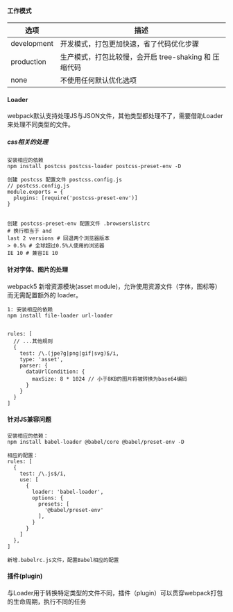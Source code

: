 #### 工作模式

| 选项 | 描述 |
| --- | --- |
| development | 开发模式，打包更加快速，省了代码优化步骤|
| production | 生产模式，打包比较慢，会开启 tree-shaking 和 压缩代码|
|none|不使用任何默认优化选项|

#### Loader
webpack默认支持处理JS与JSON文件，其他类型都处理不了，需要借助Loader来处理不同类型的文件。

##### css相关的处理
```
安装相应的依赖
npm install postcss postcss-loader postcss-preset-env -D

创建 postcss 配置文件 postcss.config.js
// postcss.config.js
module.exports = {
  plugins: [require('postcss-preset-env')]
}


创建 postcss-preset-env 配置文件 .browserslistrc
# 换行相当于 and
last 2 versions # 回退两个浏览器版本
> 0.5% # 全球超过0.5%人使用的浏览器
IE 10 # 兼容IE 10
```

#### 针对字体、图片的处理

webpack5 新增资源模块(asset module)，允许使用资源文件（字体，图标等）而无需配置额外的 loader。
```
1: 安装相应的依赖
npm install file-loader url-loader


rules: [
  // ...其他规则
  {
    test: /\.(jpe?g|png|gif|svg)$/i,
    type: 'asset',
    parser: {
      dataUrlCondition: {
        maxSize: 8 * 1024 // 小于8KB的图片将被转换为base64编码
      }
    }
  }
]

```

#### 针对JS兼容问题
```
安装相应的依赖：
npm install babel-loader @babel/core @babel/preset-env -D

相应的配置：
rules: [
  {
    test: /\.js$/i,
    use: [
      {
        loader: 'babel-loader',
        options: {
          presets: [
            '@babel/preset-env'
          ],
        }
      }
    ]
  },
]

新增.babelrc.js文件，配置Babel相应的配置

```



#### 插件(plugin)
与Loader用于转换特定类型的文件不同，插件（plugin）可以贯穿webpack打包的生命周期，执行不同的任务
